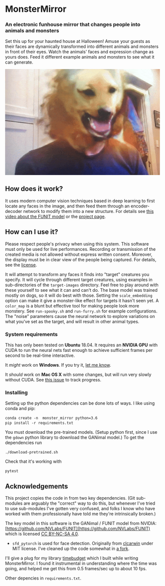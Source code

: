 # MonsterMirror
### An electronic funhouse mirror that changes people into animals and monsters

Set this up for your haunted house at Halloween!  Amuse your guests as their faces are dynamically transformed into different animals and monsters in front of their eyes.  Watch the animals' faces and expression change as yours does.  Feed it different example animals and monsters to see what it can generate.

![Leo as a dog](samples/leo-dog.gif)


## How does it work?

It uses modern computer vision techniques based in deep learning to first locate any faces in the image, and then feed them through an encoder-decoder network to modify them into a new structure. For details see [this video about the FUNIT model](https://www.youtube.com/watch?v=kgPAqsC8PLM&feature=youtu.be) or the [project page](https://nvlabs.github.io/FUNIT/).


## How can I use it?

Please respect people's privacy when using this system.  This software must only be used for live performances.  Recording or transmission of the created media is not allowed without express written consent.  Moreover, the display must be in clear view of the people being captured.  For details, see the [license](LICENSE).

It will attempt to transform any faces it finds into "target" creatures you specify.  It will cycle through different target creatures, using examples in sub-directories of the `target-images` directory.  Feel free to play around with these yourself to see what it can and can't do.  The base model was trained mostly on dogs, so it will do best with those.  Setting the `scale_embedding` option can make it give a monster-like effect for targets it hasn't seen yet.  A `color_map` is a blunt but effective tool for making people look more monstery.  See `run-spooky.sh` and `run-furry.sh` for example configurations.  The "noise" parameters cause the neural network to explore variations on what you've set as the target, and will result in other animal types.

### System requirements

This has only been tested on **Ubuntu** 18.04.  It requires an **NVIDIA GPU** with CUDA to run the neural nets fast enough to achieve sufficient frames per second to be real-time interactive.

It _might_ work on **Windows**.  If you try it, [let me know](https://github.com/leopd/MonsterMirror/issues/1).  

It _should_ work on **Mac OS X** with some changes, but will run very slowly without CUDA.  See [this issue](https://github.com/leopd/MonsterMirror/issues/2) to track progress.


### Installing

Setting up the python dependencies can be done lots of ways.  I like using conda and pip:

```
conda create -n  monster_mirror python=3.6
pip install -r requirements.txt
```

You must download the pre-trained models.  (Setup python first, since I use the `gdown` python library to download the GANimal model.)  To get the dependencies run

```
./download-pretrained.sh
```

Check that it's working with

```
pytest
```


## Acknowledgements

This project copies the code in from two key dependencies.  (Git sub-modules are arguably the "correct" way to do this, but whenever I've tried to use sub-modules I've gotten very confused, and folks I know who have worked with them professionally have told me they're intrinsically broken.)

The key model in this software is the GANimal / FUNIT model from NVIDIA: [https://github.com/NVLabs/FUNIT](https://github.com/NVLabs/FUNIT) which is licensed [CC BY-NC-SA 4.0](https://creativecommons.org/licenses/by-nc-sa/4.0/).

* `sfd_pytorch` is used for face detection.  Originally from [clcarwin](https://github.com/clcarwin/SFD_pytorch) under MIT license.  I've cleaned up the code somewhat in [a fork](https://github.com/leopd/SFD_pytorch).

I'll give a plug for my library [timebudget](https://github.com/leopd/timebudget) which I built while writing MonsterMirror. I found it instrumental in understanding where the time was going, and helped me get this from 0.5 frames/sec up to about 10 fps.

Other depencies in `requirements.txt`.

